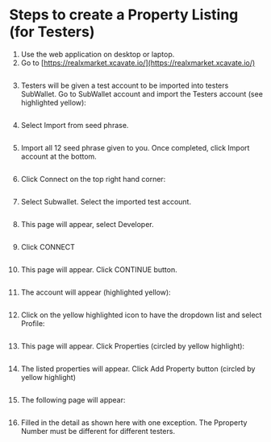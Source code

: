 # Steps to create a Property Listing (for Testers)

1. Use the web application on desktop or laptop.&#x20;
2. Go to [https://realxmarket.xcavate.io/](https://realxmarket.xcavate.io/)

<figure><img src="../../../../.gitbook/assets/image.png" alt=""><figcaption></figcaption></figure>

3. Testers will be given a test account to be imported into testers SubWallet. Go to SubWallet account and import the Testers account (see highlighted yellow):

<figure><img src="../../../../.gitbook/assets/image (2).png" alt=""><figcaption></figcaption></figure>

4. Select Import from seed phrase.

<figure><img src="../../../../.gitbook/assets/image (3).png" alt=""><figcaption></figcaption></figure>

5. Import all 12 seed phrase given to you. Once completed, click Import account at the bottom.

<figure><img src="../../../../.gitbook/assets/image (4).png" alt=""><figcaption></figcaption></figure>

6. Click Connect on the top right hand corner:&#x20;

<figure><img src="../../../../.gitbook/assets/image (1).png" alt=""><figcaption></figcaption></figure>

7. Select Subwallet. Select the imported test account.

<figure><img src="../../../../.gitbook/assets/image (5).png" alt=""><figcaption></figcaption></figure>

8. This page will appear, select Developer.&#x20;

<figure><img src="../../../../.gitbook/assets/image (6).png" alt=""><figcaption></figcaption></figure>

9. Click CONNECT &#x20;

<figure><img src="../../../../.gitbook/assets/image (7).png" alt=""><figcaption></figcaption></figure>

10. This page will appear. Click CONTINUE button.&#x20;

<figure><img src="../../../../.gitbook/assets/image (8).png" alt=""><figcaption></figcaption></figure>

11. The account will appear (highlighted yellow):

<figure><img src="../../../../.gitbook/assets/image (9).png" alt=""><figcaption></figcaption></figure>

12. Click on the yellow highlighted icon to have the dropdown list and select Profile:

<figure><img src="../../../../.gitbook/assets/image (10).png" alt=""><figcaption></figcaption></figure>

13. This page will appear. Click Properties (circled by yellow highlight):

<figure><img src="../../../../.gitbook/assets/image (12).png" alt=""><figcaption></figcaption></figure>

14. The listed properties will appear. Click Add Property button (circled by yellow highlight)

<figure><img src="../../../../.gitbook/assets/image (14).png" alt=""><figcaption></figcaption></figure>

15. The following page will appear:

<figure><img src="../../../../.gitbook/assets/image (58).png" alt=""><figcaption></figcaption></figure>

16. Filled in the detail as shown here with one exception. The Pproperty Number must be different for different testers.

